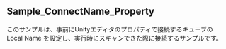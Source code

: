 ## Sample_ConnectName_Property

このサンプルは、事前にUnityエディタのプロパティで接続するキューブの Local Name を設定し、実行時にスキャンできた際に接続するサンプルです。
